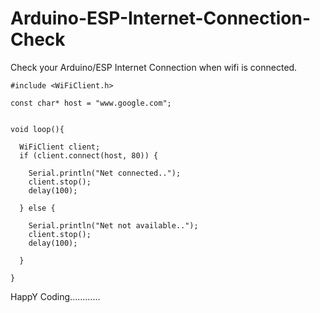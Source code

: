 # Arduino-ESP-Internet-Connection-Check
Check your Arduino/ESP Internet Connection when wifi is connected.



```
#include <WiFiClient.h>

const char* host = "www.google.com"; 


void loop(){

  WiFiClient client;
  if (client.connect(host, 80)) {

    Serial.println("Net connected..");
    client.stop();
    delay(100);

  } else {

    Serial.println("Net not available..");
    client.stop();
    delay(100);

  }

}

```


HappY Coding............ 
